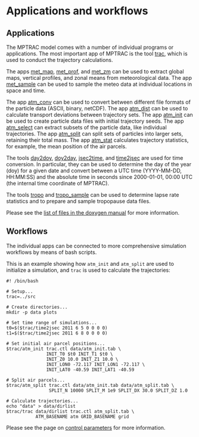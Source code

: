 # Applications and workflows

## Applications

The MPTRAC model comes with a number of individual programs or
applications. The most important app of MPTRAC is the tool
[trac](apps/trac.md), which is used to conduct the trajectory
calculations.

The apps [met_map](apps/met_map.md), [met_prof](apps/met_prof.md), and
[met_zm](apps/met_zm.md) can be used to extract global maps, vertical
profiles, and zonal means from meteorological data. The app
[met_sample](apps/met_sample.md) can be used to sample the meteo data
at individual locations in space and time.

The app [atm_conv](apps/atm_conv.md) can be used to convert between
different file formats of the particle data (ASCII, binary,
netCDF). The app [atm_dist](apps/atm_dist.md) can be used to calculate
transport deviations between trajectory sets. The app
[atm_init](apps/atm_init.md) can be used to create particle data files
with initial trajectory seeds. The app
[atm_select](apps/atm_select.md) can extract subsets of the particle
data, like individual trajectories. The app
[atm_split](apps/atm_split.md) can split sets of particles into larger
sets, retaining their total mass. The app [atm_stat](apps/atm_stat.md)
calculates trajectory statistics, for example, the mean position of
the air parcels.

The tools [day2doy](apps/day2doy.md), [doy2day](apps/doy2day.md),
[jsec2time](apps/jsec2time.md), and [time2jsec](apps/time2jsec.md) are
used for time conversion. In particular, they can be used to determine
the day of the year (doy) for a given date and convert between a UTC
time (YYYY-MM-DD, HH:MM:SS) and the absolute time in seconds since
2000-01-01, 00:00 UTC (the internal time coordinate of MPTRAC).

The tools [tropo](apps/tropo.md) and
[tropo_sample](apps/tropo_sample.md) can be used to determine lapse
rate statistics and to prepare and sample tropopause data files.

Please see the
[list of files in the doxygen manual](https://slcs-jsc.github.io/mptrac/doxygen/files.html)
for more information.

## Workflows

The individual apps can be connected to more comprehensive simulation
workflows by means of bash scripts.

This is an example showing how `atm_init` and `atm_split` are used to
initialize a simulation, and `trac` is used to calculate the trajectories:

```
#! /bin/bash

# Setup...
trac=../src

# Create directories...
mkdir -p data plots

# Set time range of simulations...
t0=$($trac/time2jsec 2011 6 5 0 0 0 0)
t1=$($trac/time2jsec 2011 6 8 0 0 0 0)

# Set initial air parcel positions...
$trac/atm_init trac.ctl data/atm_init.tab \
               INIT_T0 $t0 INIT_T1 $t0 \
               INIT_Z0 10.0 INIT_Z1 10.0 \
               INIT_LON0 -72.117 INIT_LON1 -72.117 \
               INIT_LAT0 -40.59 INIT_LAT1 -40.59

# Split air parcels...
$trac/atm_split trac.ctl data/atm_init.tab data/atm_split.tab \
                SPLIT_N 10000 SPLIT_M 1e9 SPLIT_DX 30.0 SPLIT_DZ 1.0

# Calculate trajectories...
echo "data" > data/dirlist
$trac/trac data/dirlist trac.ctl atm_split.tab \
           ATM_BASENAME atm GRID_BASENAME grid
```

Please see the page on [control parameters](control-parameters.md) for more information.
